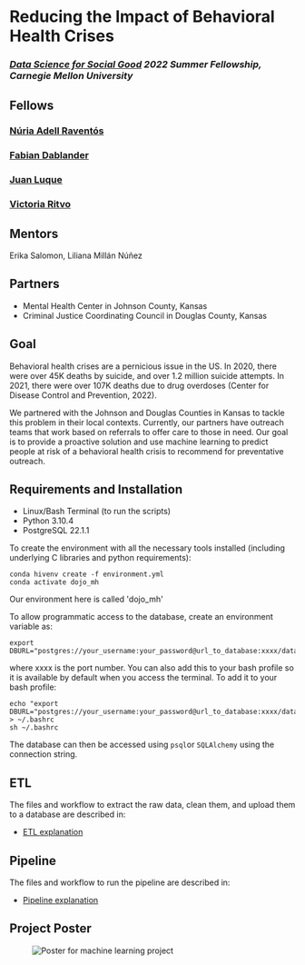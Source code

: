 # Reducing the Impact of Behavioral Health Crises 

### *[Data Science for Social Good](https://www.dssgfellowship.org/) 2022 Summer Fellowship, Carnegie Mellon University* 

## Fellows
  ### [Núria Adell Raventós](https://github.com/nuriaar)
  ### [Fabian Dablander](https://fabiandablander.com/)
  ### [Juan Luque](https://github.com/jdluque)
  ### [Victoria Ritvo](https://github.com/vej)

## Mentors
  Erika Salomon, Liliana Millán Núñez

## Partners
-  Mental Health Center in Johnson County, Kansas
- Criminal Justice Coordinating Council in Douglas County, Kansas


## Goal

Behavioral health crises are a pernicious issue in the US. In 2020, there were over 45K deaths by suicide, and over 1.2 million suicide attempts. In 2021, there were over 107K deaths due to drug overdoses (Center for Disease Control and Prevention, 2022). 


We partnered with the Johnson and Douglas Counties in Kansas to tackle this problem in their local contexts. Currently, our partners have outreach teams that work based on referrals to offer care to those in need. Our goal is to provide a proactive solution and use machine learning to predict people at risk of a behavioral health crisis to recommend for preventative outreach.


## Requirements and Installation
- Linux/Bash Terminal (to run the scripts)
- Python 3.10.4
- PostgreSQL 22.1.1

To create the environment with all the necessary tools installed (including underlying C libraries and python requirements):
```
conda hivenv create -f environment.yml
conda activate dojo_mh
```
Our environment here is called 'dojo_mh'

To allow programmatic access to the database, create an environment variable as:
```
export DBURL="postgres://your_username:your_password@url_to_database:xxxx/database_name"
```
where xxxx is the port number. You can also add this to your bash profile so it is available by default when you
access the terminal. To add it to your bash profile:
```
echo "export DBURL="postgres://your_username:your_password@url_to_database:xxxx/database_name" > ~/.bashrc
sh ~/.bashrc
```
The database can then be accessed using `psql`or `SQLAlchemy` using the connection string.

## ETL
The files and workflow to extract the raw data, clean them, and upload them to a database are described in:

- [ETL explanation](https://github.com/dssg/dojo_mh/tree/dev/infrastructure/ETL)

## Pipeline
The files and workflow to run the pipeline are described in:

- [Pipeline explanation](https://github.com/dssg/dojo_mh/tree/dev/src/pipeline)

## Project Poster
<figure>
  <img src="https://github.com/dssg/dojo_mh/blob/main/content/dojo_poster.png" alt="Poster for machine learning project"/>
</figure>


